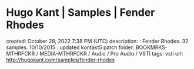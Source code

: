 # Hugo Kant | Samples | Fender Rhodes

created: October 28, 2022 7:38 PM (UTC)
description: : Fender Rhodes. 32 samples.  10/10/2015 : updated kontakt5 patch
folder: BOOKMRKS-MTHRFCKR / MEDIA-MTHRFCKR / Audio / Pro Audio / VSTI
tags: vsti
url: http://hugokant.com/samples/fender-rhodes